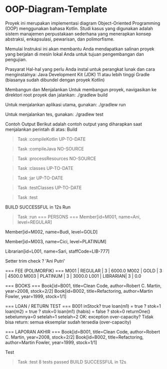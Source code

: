 # OOP-Diagram-Template

Proyek ini merupakan implementasi diagram Object-Oriented Programming (OOP) menggunakan bahasa Kotlin. Studi kasus yang digunakan adalah sistem manajemen perpustakaan sederhana yang menerapkan konsep abstraksi, enkapsulasi, pewarisan, dan polimorfisme.

Memulai
Instruksi ini akan membantu Anda mendapatkan salinan proyek yang berjalan di mesin lokal Anda untuk tujuan pengembangan dan pengujian.

Prasyarat
Hal-hal yang perlu Anda instal untuk perangkat lunak dan cara menginstalnya:
Java Development Kit (JDK) 11 atau lebih tinggi
Gradle (biasanya sudah dibundel dengan proyek Kotlin)

Membangun dan Menjalankan
Untuk membangun proyek, navigasikan ke direktori root proyek dan jalankan:
./gradlew build

Untuk menjalankan aplikasi utama, gunakan:
./gradlew run

Untuk menjalankan tes, gunakan:
./gradlew test

Contoh Output
Berikut adalah contoh output yang diharapkan saat menjalankan perintah di atas:
Build

> Task :compileKotlin UP-TO-DATE

> Task :compileJava NO-SOURCE

> Task :processResources NO-SOURCE

> Task :classes UP-TO-DATE

> Task :jar UP-TO-DATE

> Task :testClasses UP-TO-DATE

> Task :test

BUILD SUCCESSFUL in 12s
Run

> Task :run
=== PERSONS ===
Member[id=M001, name=Ani, level=REGULAR]

Member[id=M002, name=Budi, level=GOLD]

Member[id=M003, name=Cici, level=PLATINUM]

Librarian[id=L001, name=Sari, staffCode=LIB-777]

Setter trim check ? 'Ani Putri'

=== FEE (POLIMORFIK) ===
M001 | REGULAR  | 3 | 6000.0
M002 | GOLD     | 3 | 4500.0
M003 | PLATINUM | 3 | 3000.0
L001 | LIBRARIAN| 3 | 0.0

=== BOOKS ===
Book[id=B001, title=Clean Code, author=Robert C. Martin, year=2008, stock=2/2]
Book[id=B002, title=Refactoring, author=Martin Fowler, year=1999, stock=1/1]

=== LOAN / RETURN TEST ===
B001 inStock? true
loan(m1) = true ? stok=1
loan(m2) = true ? stok=0
loan(m1) (habis) = false ? stok=0
returnOne() sebelumnya=0
setelah=1
setelah=2
OK: exception over-capacity? Tidak bisa return: semua eksemplar sudah tersedia (over-capacity)

=== LAPORAN AKHIR ===
Book[id=B001, title=Clean Code, author=Robert C. Martin, year=2008, stock=2/2]
Book[id=B002, title=Refactoring, author=Martin Fowler, year=1999, stock=1/1]

Test
> Task :test
8 tests passed
BUILD SUCCESSFUL in 12s
